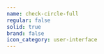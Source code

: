 ```yaml
---
name: check-circle-full
regular: false
solid: true
brand: false
icon_category: user-interface
---
```

